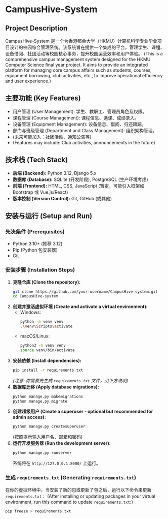 # CampusHive-System
## Project Description
CampusHive-System 是一个为香港都会大学（HKMU）计算机科学专业毕业项目设计的校园综合管理系统。该系统旨在提供一个集成的平台，管理学生、课程、设备借阅、社团活动等校园核心事务，提升校园运营效率和用户体验。
(This is a comprehensive campus management system designed for the HKMU Computer Science final year project. It aims to provide an integrated platform for managing core campus affairs such as students, courses, equipment borrowing, club activities, etc., to improve operational efficiency and user experience.)
## 主要功能 (Key Features)
*   用户管理 (User Management): 学生、教职工、管理员角色及权限。
*   课程管理 (Course Management): 课程信息、选课、成绩录入。
*   设备管理 (Equipment Management): 设备信息、借阅、归还跟踪。
*   部门与班级管理 (Department and Class Management): 组织架构管理。
*   (未来可能加入：社团活动、通知公告等)
*   (Features may include: Club activities, announcements in the future)
## 技术栈 (Tech Stack)
*   **后端 (Backend):** Python 3.12, Django 5.x
*   **数据库 (Database):** SQLite (开发阶段), PostgreSQL (生产环境考虑)
*   **前端 (Frontend):** HTML, CSS, JavaScript (暂定，可能引入框架如 Bootstrap 或 Vue.js/React)
*   **版本控制 (Version Control):** Git, GitHub (或其他)
## 安装与运行 (Setup and Run)
### 先决条件 (Prerequisites)
*   Python 3.10+ (推荐 3.12)
*   Pip (Python 包安装器)
*   Git
### 安装步骤 (Installation Steps)
1.  **克隆仓库 (Clone the repository):**
    ```bash
    git clone https://github.com/your-username/CampusHive-system.git
    cd CampusHive-system
    ```
2.  **创建并激活虚拟环境 (Create and activate a virtual environment):**
    *   Windows:
        ```bash
        python -m venv venv
        .\venv\Scripts\activate
        ```
    *   macOS/Linux:
        ```bash
        python3 -m venv venv
        source venv/bin/activate
        ```
3.  **安装依赖 (Install dependencies):**
    ```bash
    pip install -r requirements.txt
    ```
    *(注意: 你需要先生成 `requirements.txt` 文件，见下方说明)*
4.  **数据库迁移 (Apply database migrations):**
    ```bash
    python manage.py makemigrations
    python manage.py migrate
    ```
5.  **创建超级用户 (Create a superuser - optional but recommended for admin access):**
    ```bash
    python manage.py createsuperuser
    ```
    (按照提示输入用户名、邮箱和密码)
6.  **运行开发服务器 (Run the development server):**
    ```bash
    python manage.py runserver
    ```
    系统将在 `http://127.0.0.1:8000/` 上运行。
### 生成 `requirements.txt` (Generating `requirements.txt`)
在你的虚拟环境中，当安装了新的包或更新了包之后，运行以下命令来更新 `requirements.txt`：
(After installing or updating packages in your virtual environment, run this command to update `requirements.txt`:)
```bash
pip freeze > requirements.txt
